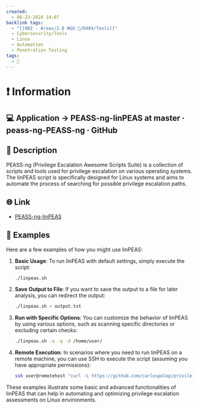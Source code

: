```yaml
---
created:
  - 08-23-2024 14:07
backlink tags:
  - "[[002 - Areas/2.0 WGU 📝/D484/Tools]]"
  - Cybersecurity/Tools
  - Linux
  - Automation
  - Penetration Testing
tags:
  - 📓
---
```

# ❗ Information

## 💻 Application -> PEASS-ng-linPEAS at master · peass-ng-PEASS-ng · GitHub

## 🧾 Description
PEASS-ng (Privilege Escalation Awesome Scripts Suite) is a collection of scripts and tools used for privilege escalation on various operating systems. The linPEAS script is specifically designed for Linux systems and aims to automate the process of searching for possible privilege escalation paths.

## 🌐 Link
- [PEASS-ng-linPEAS](https://github.com/peass-ng/PEASS-ng/tree/master/linPEAS)

## 🤸 Examples
Here are a few examples of how you might use linPEAS:

1. **Basic Usage**:
   To run linPEAS with default settings, simply execute the script:
   ```sh
   ./linpeas.sh
   ```

2. **Save Output to File**:
   If you want to save the output to a file for later analysis, you can redirect the output:
   ```sh
   ./linpeas.sh > output.txt
   ```

3. **Run with Specific Options**:
   You can customize the behavior of linPEAS by using various options, such as scanning specific directories or excluding certain checks:
   ```sh
   ./linpeas.sh -a -q -d /home/user/
   ```

4. **Remote Execution**:
   In scenarios where you need to run linPEAS on a remote machine, you can use SSH to execute the script (assuming you have appropriate permissions):
   ```sh
   ssh user@remotehost "curl -L https://github.com/carlospolop/privilege-escalation-awesome-scripts-suite/raw/master/linPEAS/linpeas.sh | sh"
   ```

These examples illustrate some basic and advanced functionalities of linPEAS that can help in automating and optimizing privilege escalation assessments on Linux environments.

